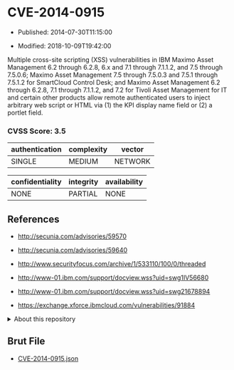 # CVE-2014-0915

- Published: 2014-07-30T11:15:00

- Modified: 2018-10-09T19:42:00

Multiple cross-site scripting (XSS) vulnerabilities in IBM Maximo Asset Management 6.2 through 6.2.8, 6.x and 7.1 through 7.1.1.2, and 7.5 through 7.5.0.6; Maximo Asset Management 7.5 through 7.5.0.3 and 7.5.1 through 7.5.1.2 for SmartCloud Control Desk; and Maximo Asset Management 6.2 through 6.2.8, 7.1 through 7.1.1.2, and 7.2 for Tivoli Asset Management for IT and certain other products allow remote authenticated users to inject arbitrary web script or HTML via (1) the KPI display name field or (2) a portlet field.

### CVSS Score: **3.5**

| authentication | complexity | vector |
| --- | --- | --- |
| SINGLE | MEDIUM | NETWORK |

| confidentiality | integrity | availability |
| --- | --- | --- |
| NONE | PARTIAL | NONE |

## References

* http://secunia.com/advisories/59570

* http://secunia.com/advisories/59640

* http://www.securityfocus.com/archive/1/533110/100/0/threaded

* http://www-01.ibm.com/support/docview.wss?uid=swg1IV56680

* http://www-01.ibm.com/support/docview.wss?uid=swg21678894

* https://exchange.xforce.ibmcloud.com/vulnerabilities/91884

<details>
<summary>About this repository</summary> 

  This repository is part of the project [Live Hack CVE](https://github.com/Live-Hack-CVE). Main website can be found [www.live-hack.org](https://www.live-hack.org) 
  
  Made by [Sn0wAlice](https://github.com/Sn0wAlice) for the people that care about security and need to have a feed of the latest CVEs. Hope you enjoy it, don't forget to star the repo and follow me on [Twitter](https://twitter.com/Sn0wAlice) and [Github](https://github.com/Sn0wAlice). And that is my [personnal website](https://www.alice-snow.me/)

  - [Home Page](https://github.com/Live-Hack-CVE)
  - [Framework](https://github.com/Live-Hack-CVE/cve-framework)
  - [CVE database](https://github.com/Live-Hack-CVE/full_database)
  - [Changelog](https://github.com/Live-Hack-CVE/Changelog)
</details>

## Brut File

* [CVE-2014-0915.json](https://raw.githubusercontent.com/Live-Hack-CVE/full_database/main/cves/2014/CVE-2014-0915.json)

